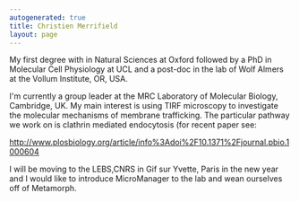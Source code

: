 ```yaml
---
autogenerated: true
title: Christien Merrifield
layout: page
---
```


My first degree with in Natural Sciences at Oxford followed by a PhD in
Molecular Cell Physiology at UCL and a post-doc in the lab of Wolf
Almers at the Vollum Institute, OR, USA.

I'm currently a group leader at the MRC Laboratory of Molecular Biology,
Cambridge, UK. My main interest is using TIRF microscopy to investigate
the molecular mechanisms of membrane trafficking. The particular pathway
we work on is clathrin mediated endocytosis (for recent paper see:

<http://www.plosbiology.org/article/info%3Adoi%2F10.1371%2Fjournal.pbio.1000604>

I will be moving to the LEBS,CNRS in Gif sur Yvette, Paris in the new
year and I would like to introduce MicroManager to the lab and wean
ourselves off of Metamorph.
